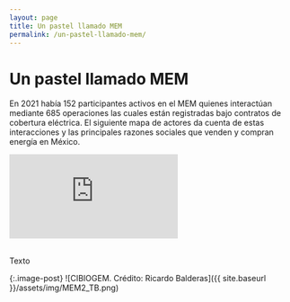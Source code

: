 ```yaml
---
layout: page
title: Un pastel llamado MEM
permalink: /un-pastel-llamado-mem/
---
```


# Un pastel llamado MEM

En 2021 había 152 participantes activos en el MEM quienes interactúan mediante 685  operaciones las cuales están registradas bajo contratos de cobertura eléctrica. El siguiente mapa de actores da cuenta de estas interacciones y las principales razones sociales que venden y compran energía en México. 

<div class="embed-responsive embed-responsive-16by9 mb-4">
  <iframe class="embed-responsive-item" src="https://onodo.org/visualizations/216690/embed/" scrolling="no" marginheight="0" frameborder="0" allowfullscreen></iframe>
</div>
<br>

Texto

{:.image-post}
![CIBIOGEM. Crédito: Ricardo Balderas]({{ site.baseurl }}/assets/img/MEM2_TB.png)

